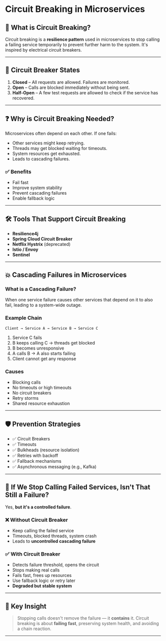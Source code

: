
# Circuit Breaking in Microservices

## 🔌 What is Circuit Breaking?

Circuit breaking is a **resilience pattern** used in microservices to stop calling a failing service temporarily to prevent further harm to the system. It's inspired by electrical circuit breakers.

---

## 🔁 Circuit Breaker States

1. **Closed** – All requests are allowed. Failures are monitored.
2. **Open** – Calls are blocked immediately without being sent.
3. **Half-Open** – A few test requests are allowed to check if the service has recovered.

---

## ❓ Why is Circuit Breaking Needed?

Microservices often depend on each other. If one fails:

- Other services might keep retrying.
- Threads may get blocked waiting for timeouts.
- System resources get exhausted.
- Leads to cascading failures.

### ✅ Benefits

- Fail fast
- Improve system stability
- Prevent cascading failures
- Enable fallback logic

---

## 🛠️ Tools That Support Circuit Breaking

- **Resilience4j**
- **Spring Cloud Circuit Breaker**
- **Netflix Hystrix** (deprecated)
- **Istio / Envoy**
- **Sentinel**

---

## 💥 Cascading Failures in Microservices

### What is a Cascading Failure?

When one service failure causes other services that depend on it to also fail, leading to a system-wide outage.

### Example Chain

```
Client → Service A → Service B → Service C
```

1. Service C fails
2. B keeps calling C → threads get blocked
3. B becomes unresponsive
4. A calls B → A also starts failing
5. Client cannot get any response

### Causes

- Blocking calls
- No timeouts or high timeouts
- No circuit breakers
- Retry storms
- Shared resource exhaustion

---

## 🛡️ Prevention Strategies

- ✅ Circuit Breakers
- ✅ Timeouts
- ✅ Bulkheads (resource isolation)
- ✅ Retries with backoff
- ✅ Fallback mechanisms
- ✅ Asynchronous messaging (e.g., Kafka)

---

## 🤔 If We Stop Calling Failed Services, Isn't That Still a Failure?

Yes, **but it's a controlled failure**.

### ❌ Without Circuit Breaker

- Keep calling the failed service
- Timeouts, blocked threads, system crash
- Leads to **uncontrolled cascading failure**

### ✅ With Circuit Breaker

- Detects failure threshold, opens the circuit
- Stops making real calls
- Fails fast, frees up resources
- Use fallback logic or retry later
- **Degraded but stable system**

---

## 🧠 Key Insight

> Stopping calls doesn't remove the failure — it **contains** it. Circuit breaking is about **failing fast**, preserving system health, and avoiding a chain reaction.

---


